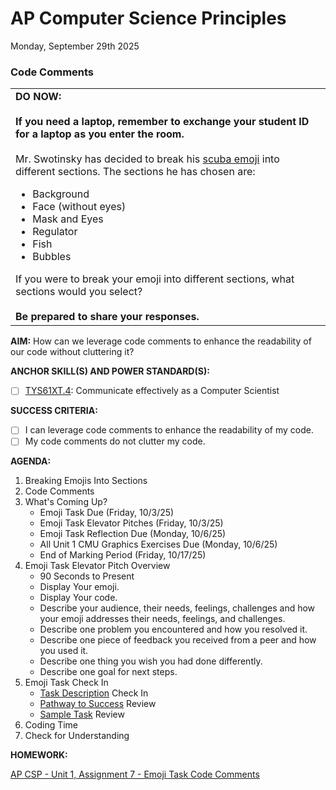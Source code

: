 # AP Computer Science Principles
Monday, September 29th 2025

### Code Comments
<table>
  <tr>
    <td>
      <b>DO NOW:</b><br><br>
      <b>If you need a laptop, remember to exchange your student ID for a laptop as you enter the room.</b><br><br>
       Mr. Swotinsky has decided to break his <a href = https://github.com/MrJSwotinsky/AP_Computer_Science_Principles_2025_2026/blob/main/Unit_1_Intro_to_CMU_Graphics/Tasks/Emoji_Task/Sample/SwotinskyJ_Emoji_Task_Emoji.png>scuba emoji</a> into different sections.  The sections he has chosen are:
      <ul>
        <li>Background</li>
        <li>Face (without eyes)</li>
        <li>Mask and Eyes</li>
        <li>Regulator</li>
        <li>Fish</li>
        <li>Bubbles</li>
      </ul>
      If you were to break your emoji into different sections, what sections would you select?<br><br>
      <b>Be prepared to share your responses.</b> 
   </td>
  </tr>
</table>

**AIM:** How can we leverage code comments to enhance the readability of our code without cluttering it?

**ANCHOR SKILL(S) AND POWER STANDARD(S):** 

 - [ ] <ins>TYS61XT.4</ins>: Communicate effectively as a Computer Scientist
 
**SUCCESS CRITERIA:**
- [ ] I can leverage code comments to enhance the readability of my code.
- [ ] My code comments do not clutter my code.

**AGENDA:**

1. Breaking Emojis Into Sections
2. Code Comments
3. What's Coming Up?
    * Emoji Task Due (Friday, 10/3/25)
    * Emoji Task Elevator Pitches (Friday, 10/3/25)
    * Emoji Task Reflection Due (Monday, 10/6/25)
    * All Unit 1 CMU Graphics Exercises Due (Monday, 10/6/25)
    * End of Marking Period (Friday, 10/17/25)  
4. Emoji Task Elevator Pitch Overview
    * 90 Seconds to Present
    * Display Your emoji.
    * Display Your code.
    * Describe your audience, their needs, feelings, challenges and how your emoji addresses their needs, feelings, and challenges.
    * Describe one problem you encountered and how you resolved it.
    * Describe one piece of feedback you received from a peer and how you used it.
    * Describe one thing you wish you had done differently.
    * Describe one goal for next steps.      
6. Emoji Task Check In
    * [Task Description](https://github.com/MrJSwotinsky/AP_Computer_Science_Principles_2025_2026/blob/main/Unit_1_Intro_to_CMU_Graphics/Tasks/Emoji_Task/Description_Emoji_Task.md) Check In
    * [Pathway to Success](https://github.com/MrJSwotinsky/AP_Computer_Science_Principles_2025_2026/blob/main/Unit_1_Intro_to_CMU_Graphics/Tasks/Emoji_Task/Emoji%20Task%20-%20Pathway%20to%20Success.pdf) Review
    * [Sample Task](https://github.com/MrJSwotinsky/AP_Computer_Science_Principles_2025_2026/tree/main/Unit_1_Intro_to_CMU_Graphics/Tasks/Emoji_Task/Sample) Review
7. Coding Time
8. Check for Understanding

**HOMEWORK:** 

[AP CSP - Unit 1, Assignment 7 - Emoji Task Code Comments](https://github.com/MrJSwotinsky/AP_Computer_Science_Principles_2025_2026/blob/main/Unit_1_Intro_to_CMU_Graphics/Assignments/Assignment_07_Emoji_Task_Code%20Comments.md)
